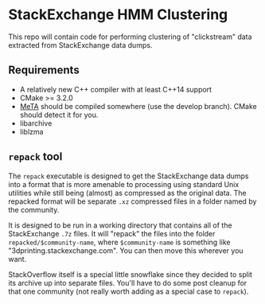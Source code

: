 # StackExchange HMM Clustering

This repo will contain code for performing clustering of "clickstream" data
extracted from StackExchange data dumps.

## Requirements
- A relatively new C++ compiler with at least C++14 support
- CMake >= 3.2.0
- [MeTA][meta] should be compiled somewhere (use the develop branch). CMake
  should detect it for you.
- libarchive
- liblzma

## `repack` tool
The `repack` executable is designed to get the StackExchange data dumps
into a format that is more amenable to processing using standard Unix
utilities while still being (almost) as compressed as the original data.
The repacked format will be separate `.xz` compressed files in a folder
named by the community.

It is designed to be run in a working directory that contains all of the
StackExchange `.7z` files. It will "repack" the files into the folder
`repacked/$community-name`, where `$community-name` is something like
"3dprinting.stackexchange.com". You can then move this wherever you want.

StackOverflow itself is a special little snowflake since they decided to
split its archive up into separate files. You'll have to do some post
cleanup for that one community (not really worth adding as a special case
to `repack`).

[meta]: https://github.com/meta-toolkit/meta
